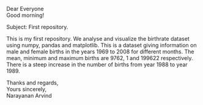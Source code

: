 Dear Everyone <br>
Good morning! <br>

Subject: First repository.

This is my first repository. We analyse and visualize the birthrate dataset using numpy, pandas and matplotlib. This is a dataset giving 
information on male and female births in the years 1969 to 2008 for different months. The mean, minimum and maximum births are 9762, 1 
and 199622 respectively. There is a steep increase in the number of births from year 1988 to year 1989.

Thanks and regards, <br>
Yours sincerely,    <br>
Narayanan Arvind    <br>
